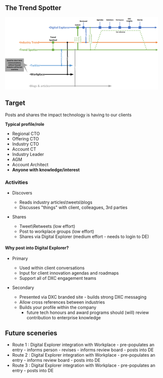 ## The Trend Spotter

![trendSpotter](images/trendSpotter.png)

## Target
Posts and shares the impact technology is having to our clients

**Typical profile/role**
* Regional CTO
* Offering CTO
* Industry CTO
* Account CT
* Industry Leader
* AGM
* Account Architect
* **Anyone with knowledge/interest**

### Activities
* Discovers
    * Reads industry articles\tweets\blogs
    * Discusses "things" with client, colleagues, 3rd parties

* Shares
    * Tweet\Retweets (low effort)
    * Post to workplace groups (low effort)
    * Shares via Digital Explorer (medium effort - needs to login to DE)

#### Why post into Digital Explorer?
* Primary
    * Used within client conversations
    * Input for client innovation agendas and roadmaps
    * Support all of DXC engagement teams

* Secondary
    * Presented via DXC branded site - builds strong DXC messaging
    * Allow cross references between industries
    * Builds your profile within the company
        * future tech honours and award programs should (will) review contribution to enterprise knowledge

## Future sceneries
* Route 1 : Digital Explorer integration with Workplace - pre-populates an entry - informs person - revises - informs review board - posts into DE
* Route 2 : Digital Explorer integration with Workplace - pre-populates an entry - informs review board - posts into DE
* Route 3 : Digital Explorer integration with Workplace - pre-populates an entry - posts into DE